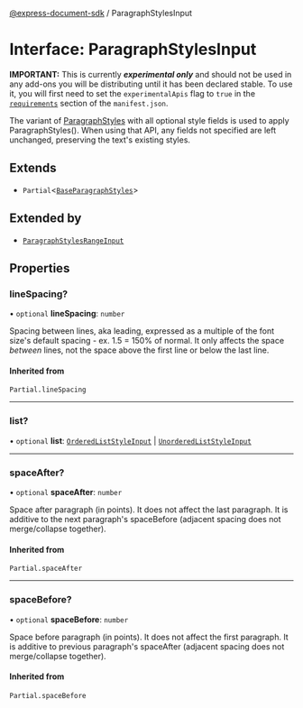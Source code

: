 [@express-document-sdk](../overview.md) / ParagraphStylesInput

# Interface: ParagraphStylesInput

<InlineAlert slots="text" variant="warning"/>

**IMPORTANT:** This is currently ***experimental only*** and should not be used in any add-ons you will be distributing until it has been declared stable. To use it, you will first need to set the `experimentalApis` flag to `true` in the [`requirements`](../../../manifest/index.md#requirements) section of the `manifest.json`.

The variant of [ParagraphStyles](ParagraphStyles.md) with all optional style fields is used to apply ParagraphStyles(). When using that API,
any fields not specified are left unchanged, preserving the text's existing styles.

## Extends

-   `Partial`<[`BaseParagraphStyles`](BaseParagraphStyles.md)\>

## Extended by

-   [`ParagraphStylesRangeInput`](ParagraphStylesRangeInput.md)

## Properties

### lineSpacing?

• `optional` **lineSpacing**: `number`

Spacing between lines, aka leading, expressed as a multiple of the font size's default spacing - ex. 1.5 = 150% of normal.
It only affects the space *between* lines, not the space above the first line or below the last line.

#### Inherited from

`Partial.lineSpacing`

---

### list?

• `optional` **list**: [`OrderedListStyleInput`](OrderedListStyleInput.md) \| [`UnorderedListStyleInput`](UnorderedListStyleInput.md)

---

### spaceAfter?

• `optional` **spaceAfter**: `number`

Space after paragraph (in points). It does not affect the last paragraph. It is additive to the next paragraph's spaceBefore
(adjacent spacing does not merge/collapse together).

#### Inherited from

`Partial.spaceAfter`

---

### spaceBefore?

• `optional` **spaceBefore**: `number`

Space before paragraph (in points). It does not affect the first paragraph. It is additive to previous paragraph's spaceAfter
(adjacent spacing does not merge/collapse together).

#### Inherited from

`Partial.spaceBefore`
